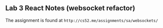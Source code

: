 ## Lab 3 React Notes (websocket refactor)

The assignment is found at
	`http://cs52.me/assignments/sa/websockets/`
